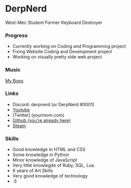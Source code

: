 
# DerpNerd

West-Mec Student Former Keyboard Destroyer


### Progress

- Currently working on Coding and Programming project
- Fixing Website Coding and Development project
- Working on visually pretty side web project



### Music

[My Bops](https://music.youtube.com/playlist?list=PL4mmFt8L14OG5vEUkYCjJkOI4Es_cVw0T&si=MZ1AFaPK8AV3_ObT)
### Links

- Discord: derpnerd (or DerpNerd #0001)
- [Youtube](https://www.youtube.com/channel/UCTVvIKVKTDiu3UpnjMr_jzQ)
- [Twitter] (yourmom.com)
- [Github (you're already here)](https://github.com/AlanSanchez317)
- [Steam](https://steamcommunity.com/id/derpnerdd/)

### Skills

- Good knowledge in HTML and CSS
- Some knowledge in Python
- Minor knowledge of JavaScript
- Very little knowlegde of Ruby, SQL, Lua
- 6 years of Art Skills
- Very good knowledge of technology
- :3
